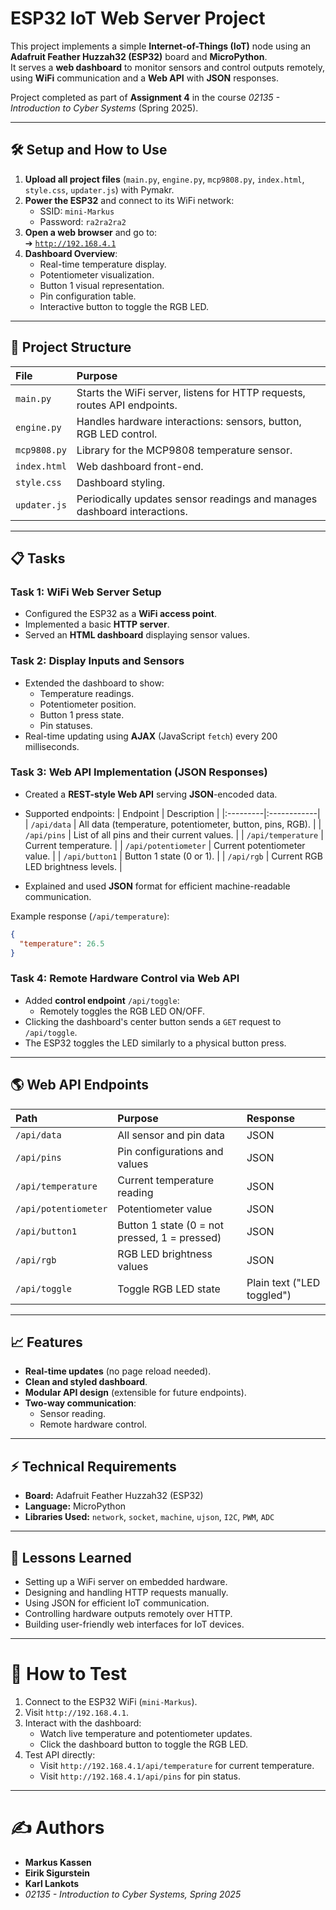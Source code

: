 # ESP32 IoT Web Server Project

This project implements a simple **Internet-of-Things (IoT)** node using an **Adafruit Feather Huzzah32 (ESP32)** board and **MicroPython**.  
It serves a **web dashboard** to monitor sensors and control outputs remotely, using **WiFi** communication and a **Web API** with **JSON** responses.

Project completed as part of **Assignment 4** in the course *02135 - Introduction to Cyber Systems* (Spring 2025).

---

## 🛠 Setup and How to Use

1. **Upload all project files** (`main.py`, `engine.py`, `mcp9808.py`, `index.html`, `style.css`, `updater.js`) with Pymakr.
2. **Power the ESP32** and connect to its WiFi network:
   - SSID: `mini-Markus`
   - Password: `ra2ra2ra2`
3. **Open a web browser** and go to:  
   ➔ [`http://192.168.4.1`](http://192.168.4.1)
4. **Dashboard Overview**:
   - Real-time temperature display.
   - Potentiometer visualization.
   - Button 1 visual representation.
   - Pin configuration table.
   - Interactive button to toggle the RGB LED.

---

## 📄 Project Structure

| File | Purpose |
|:----|:--------|
| `main.py` | Starts the WiFi server, listens for HTTP requests, routes API endpoints. |
| `engine.py` | Handles hardware interactions: sensors, button, RGB LED control. |
| `mcp9808.py` | Library for the MCP9808 temperature sensor. |
| `index.html` | Web dashboard front-end. |
| `style.css` | Dashboard styling. |
| `updater.js` | Periodically updates sensor readings and manages dashboard interactions. |

---

## 📋 Tasks

### Task 1: WiFi Web Server Setup
- Configured the ESP32 as a **WiFi access point**.
- Implemented a basic **HTTP server**.
- Served an **HTML dashboard** displaying sensor values.

### Task 2: Display Inputs and Sensors
- Extended the dashboard to show:
  - Temperature readings.
  - Potentiometer position.
  - Button 1 press state.
  - Pin statuses.
- Real-time updating using **AJAX** (JavaScript `fetch`) every 200 milliseconds.

### Task 3: Web API Implementation (JSON Responses)
- Created a **REST-style Web API** serving **JSON**-encoded data.
- Supported endpoints:
  | Endpoint | Description |
  |:---------|:------------|
  | `/api/data` | All data (temperature, potentiometer, button, pins, RGB). |
  | `/api/pins` | List of all pins and their current values. |
  | `/api/temperature` | Current temperature. |
  | `/api/potentiometer` | Current potentiometer value. |
  | `/api/button1` | Button 1 state (0 or 1). |
  | `/api/rgb` | Current RGB LED brightness levels. |

- Explained and used **JSON** format for efficient machine-readable communication.

Example response (`/api/temperature`):
```json
{
  "temperature": 26.5
}
```

### Task 4: Remote Hardware Control via Web API
- Added **control endpoint** `/api/toggle`:
  - Remotely toggles the RGB LED ON/OFF.
- Clicking the dashboard's center button sends a `GET` request to `/api/toggle`.
- The ESP32 toggles the LED similarly to a physical button press.

---

## 🌎 Web API Endpoints

| Path | Purpose | Response |
|:----|:--------|:---------|
| `/api/data` | All sensor and pin data | JSON |
| `/api/pins` | Pin configurations and values | JSON |
| `/api/temperature` | Current temperature reading | JSON |
| `/api/potentiometer` | Potentiometer value | JSON |
| `/api/button1` | Button 1 state (0 = not pressed, 1 = pressed) | JSON |
| `/api/rgb` | RGB LED brightness values | JSON |
| `/api/toggle` | Toggle RGB LED state | Plain text ("LED toggled") |

---

## 📈 Features

- **Real-time updates** (no page reload needed).
- **Clean and styled dashboard**.
- **Modular API design** (extensible for future endpoints).
- **Two-way communication**:
  - Sensor reading.
  - Remote hardware control.

---

## ⚡ Technical Requirements

- **Board:** Adafruit Feather Huzzah32 (ESP32)
- **Language:** MicroPython
- **Libraries Used:** `network`, `socket`, `machine`, `ujson`, `I2C`, `PWM`, `ADC`

---

## 🧠 Lessons Learned

- Setting up a WiFi server on embedded hardware.
- Designing and handling HTTP requests manually.
- Using JSON for efficient IoT communication.
- Controlling hardware outputs remotely over HTTP.
- Building user-friendly web interfaces for IoT devices.

---

# 📝 How to Test

1. Connect to the ESP32 WiFi (`mini-Markus`).
2. Visit `http://192.168.4.1`.
3. Interact with the dashboard:
   - Watch live temperature and potentiometer updates.
   - Click the dashboard button to toggle the RGB LED.
4. Test API directly:
   - Visit `http://192.168.4.1/api/temperature` for current temperature.
   - Visit `http://192.168.4.1/api/pins` for pin status.

---

# ✍️ Authors
- **Markus Kassen**
- **Eirik Sigurstein**
- **Karl Lankots**
- *02135 - Introduction to Cyber Systems, Spring 2025*
